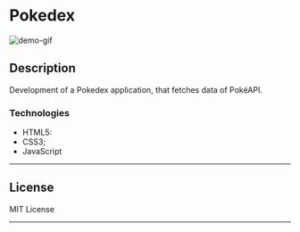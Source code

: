 
# Pokedex

![demo-gif](https://user-images.githubusercontent.com/63374582/120893546-83f22300-c61c-11eb-8b25-0aae3618443a.gif)

## Description

Development of a Pokedex application, that fetches data of PokéAPI.

### Technologies

- HTML5:
- CSS3;
- JavaScript

---

## License

MIT License

---
